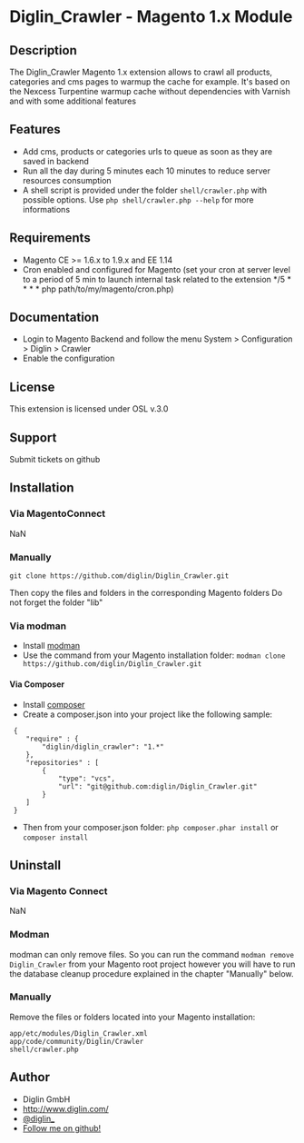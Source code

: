 # Diglin_Crawler - Magento 1.x Module

## Description

The Diglin_Crawler Magento 1.x extension allows to crawl all products, categories and cms pages to warmup the cache for example. It's based on the Nexcess Turpentine warmup cache without dependencies with Varnish and with some additional features

## Features

- Add cms, products or categories urls to queue as soon as they are saved in backend
- Run all the day during 5 minutes each 10 minutes to reduce server resources consumption
- A shell script is provided under the folder `shell/crawler.php` with possible options. Use `php shell/crawler.php --help` for more informations


## Requirements

- Magento CE >= 1.6.x to 1.9.x and EE 1.14
- Cron enabled and configured for Magento (set your cron at server level to a period of 5 min to launch internal task related to the extension
*/5 * * * * php path/to/my/magento/cron.php)

## Documentation

- Login to Magento Backend and follow the menu System > Configuration > Diglin > Crawler
- Enable the configuration

## License

This extension is licensed under OSL v.3.0

## Support

Submit tickets on github

## Installation

### Via MagentoConnect

NaN

### Manually

```
git clone https://github.com/diglin/Diglin_Crawler.git
```

Then copy the files and folders in the corresponding Magento folders
Do not forget the folder "lib"

### Via modman

- Install [modman](https://github.com/colinmollenhour/modman)
- Use the command from your Magento installation folder: `modman clone https://github.com/diglin/Diglin_Crawler.git`

#### Via Composer

- Install [composer](http://getcomposer.org/download/)
- Create a composer.json into your project like the following sample:

```
 {
    "require" : {
        "diglin/diglin_crawler": "1.*"
    },
    "repositories" : [
        {
            "type": "vcs",
            "url": "git@github.com:diglin/Diglin_Crawler.git"
        }
    ]
 }
 ```
- Then from your composer.json folder: `php composer.phar install` or `composer install`

## Uninstall


### Via Magento Connect 

NaN

### Modman

modman can only remove files. So you can run the command `modman remove Diglin_Crawler` from your Magento root project however you will have to run the database cleanup procedure explained in the chapter "Manually" below.

### Manually

Remove the files or folders located into your Magento installation:
```
app/etc/modules/Diglin_Crawler.xml
app/code/community/Diglin/Crawler
shell/crawler.php
```

## Author

* Diglin GmbH
* http://www.diglin.com/
* [@diglin_](https://twitter.com/diglin_)
* [Follow me on github!](https://github.com/diglin)
